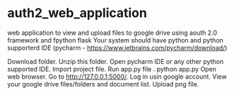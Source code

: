 # auth2_web_application
 web application to view and upload files to google drive using aouth 2.0 framework and fpython flask
Your system should have python and python supporterd IDE (pycharm - https://www.jetbrains.com/pycharm/download/)

 Download folder.
 Unzip this folder.
 Open pycharm IDE or any other python supported IDE.
 Import project file.
 Run app.py file .
 python app.py
 Open web browser.
 Go to http://127.0.0.1:5000/.
 Log in usin google account.
 View your google drive files/folders and document list.
  Upload png file.

